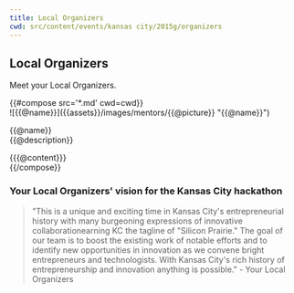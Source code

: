 ```yaml
---
title: Local Organizers
cwd: src/content/events/kansas city/2015g/organizers
---
```


## <i class="icon fa-group"></i> <b>Local Organizers</b>

Meet your Local Organizers.
<div class="row">
{{#compose src='*.md' cwd=cwd}}
<div class="6u">
  <div class="mentor-card expander">
      <span class="mentor-picture">
       ![{{@name}}]({{assets}}/images/mentors/{{@picture}} "{{@name}}")       
      </span>
      <p class="mentor-titles">
        {{@name}}<br/>
        {{@description}}
      </p>
  </div>
  <div class="6u content mentor-description">
    {{{@content}}}
  </div>
</div>
{{/compose}}
</div>

<h3>Your Local Organizers' vision for the Kansas City hackathon </h3>
<blockquote>"This is a unique and exciting time in Kansas City's entrepreneurial history with many burgeoning expressions of innovative collaborationearning KC the tagline of "Silicon Prairie." The goal of our team is to boost the existing work of notable efforts and to identify new opportunities in innovation as we convene bright entrepreneurs and technologists. With Kansas City's rich history of entrepreneurship and innovation anything is possible." - Your Local Organizers</blockquote>

